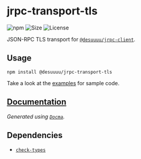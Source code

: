 # jrpc-transport-tls

![npm](https://img.shields.io/npm/v/@desuuuu/jrpc-transport-tls.svg) ![Size](https://img.shields.io/github/languages/code-size/desuuuu/jrpc-transport-tls.svg) ![License](https://img.shields.io/github/license/desuuuu/jrpc-transport-tls.svg)

JSON-RPC TLS transport for [`@desuuuu/jrpc-client`](https://www.npmjs.com/package/@desuuuu/jrpc-client).

## Usage

```
npm install @desuuuu/jrpc-transport-tls
```

Take a look at the [examples](examples) for sample code.

## [Documentation](https://docs.desuuuu.com/jrpc-transport-tls)

*Generated using [`Docma`](https://github.com/onury/docma).*

## Dependencies

* [`check-types`](https://gitlab.com/philbooth/check-types.js)
